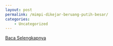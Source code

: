 ```yaml
---
layout: post
permalink: /mimpi-dikejar-beruang-putih-besar/
categories:
    - Uncategorized
---
```


[Baca Selengkapnya](/07)